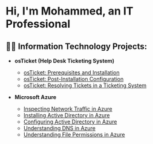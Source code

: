 <h1>Hi, I'm Mohammed, an IT Professional</a></h1>

<h2>👨‍💻 Information Technology Projects:</h2>

- <b>osTicket (Help Desk Ticketing System)</b>
  - [osTicket: Prerequisites and Installation](https://github.com/shefayethossain/osticket-prereq)
  - [osTicket: Post-Installation Configuration](https://github.com/shefayethossain/post-install-config)
  - [osTicket: Resolving Tickets in a Ticketing System](https://github.com/shefayethossain/ticket-lifecycle)

- <b>Microsoft Azure</b>
  - [Inspecting Network Traffic in Azure](https://github.com/shefayethossain/az-net-protocols)
  - [Installing Active Directory in Azure](https://github.com/shefayethossain/Install-ad)
  - [Configuring Active Directory in Azure](https://github.com/shefayethossain/Config-ad)
  - [Understanding DNS in Azure](https://github.com/shefayethossain/intuition-dns)
  - [Understanding File Permissions in Azure](https://github.com/shefayethossain/file-permission)
    



